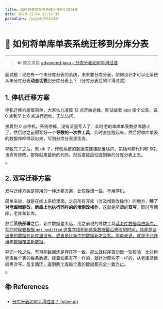 ```yaml
---
title: 如何将单库单表系统迁移到分库分表
date: 2020-12-04 11:16:33
permalink: /pages/0463d3/
---
```

# 🍹 如何将单库单表系统迁移到分库分表

---

> 🔊 原文来自 [advanced-java - 分库分表如何平滑过渡](https://doocs.gitee.io/advanced-java/#/./docs/high-concurrency/database-shard-method)

面试题：现在有一个未分库分表的系统，未来要分库分表，如何设计才可以让系统从未分库分表**动态切换**到分库分表上？（分库分表后的平滑过渡）

## 1. 停机迁移方案

停机迁移方案很简单，大家伙儿凌晨 12 点开始运维，网站或者 app 挂个公告，说 0 点到早上 6 点进行运维，无法访问。

接着到 0 点停机，系统停掉，没有流量写入了，此时老的单库单表数据库静止了。然后你之前得写好一个**导数的一次性工具**，此时直接跑起来，然后将单库单表的数据哗哗哗读出来，写到分库分表里面去。

导数完了之后，就 ok 了，修改系统的数据库连接配置啥的，包括可能代码和 SQL 也许有修改，那你就用最新的代码，然后直接启动连到新的分库分表上去。

<img src="https://cs-wiki.oss-cn-shanghai.aliyuncs.com/img/20201204111940.png" style="zoom:50%;" />

## 2. 双写迁移方案

双写迁移方案是常用的一种迁移方案，比较靠谱一些，不用停机。

简单来说，就是在线上系统里面，之前所有写库（涉及增删改操作）的地方，**除了对老库增删改，新库上也执行同样的的增删改操作**，这就是所谓的**双写**，同时写俩库，老库和新库。

然后**系统部署**之后，新库数据差太远，用之前说的导数工具<u>读老库数据写进新库，写的时候要根据 `gmt_modified` 这类字段判断这条数据最后修改的时间，除非是读出来的数据在新库里没有，或者是比新库的数据新才会写。简单来说，就是不允许用老数据覆盖新数据</u>。

导完一轮之后，有可能数据还是存在不一致，那么就程序自动做一轮校验，比对新老库每个表的每条数据，接着如果有不一样的，就针对那些不一样的，从老库读数据再次写。<u>反复循环，直到两个库每个表的数据都完全一致为止</u>。

<img src="https://cs-wiki.oss-cn-shanghai.aliyuncs.com/img/20201204112308.png" style="zoom:50%;" />

## 📚 References

- [分库分表如何平滑过渡？ (gitee.io)](https://doocs.gitee.io/advanced-java/#/./docs/high-concurrency/database-shard-method)